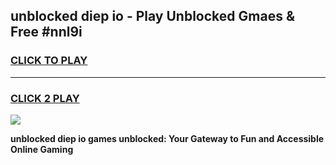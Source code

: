 
## unblocked diep io - Play Unblocked Gmaes & Free #nnl9i
<h3>
<a href="https://news.freeplayer.one?title=unblocked_diep_io&ref=24F">CLICK TO PLAY</a></h3>
<hr>

<h3>
<a href="https://news.freeplayer.one?title=unblocked_diep_io&ref=24F">CLICK 2 PLAY</a>
  
</h3>

<a href="https://news.freeplayer.one?title=unblocked_diep_io&ref=24F/"><img src="https://clearcache.store/games.png"></a>


**unblocked diep io games unblocked: Your Gateway to Fun and Accessible Online Gaming**
